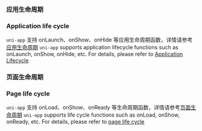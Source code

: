### 应用生命周期
### Application life cycle

``uni-app`` 支持 onLaunch、onShow、onHide 等应用生命周期函数，详情请参考[应用生命周期](/collocation/frame/lifecycle?id=app)
``uni-app`` supports application lifecycle functions such as onLaunch, onShow, onHide, etc. For details, please refer to [Application Lifecycle](/collocation/frame/lifecycle?id=app)

### 页面生命周期
### Page life cycle

``uni-app`` 支持 onLoad、onShow、onReady 等生命周期函数，详情请参考[页面生命周期](/collocation/frame/lifecycle?id=page)
``uni-app`` supports life cycle functions such as onLoad, onShow, onReady, etc. For details, please refer to [page life cycle](/collocation/frame/lifecycle?id=page)